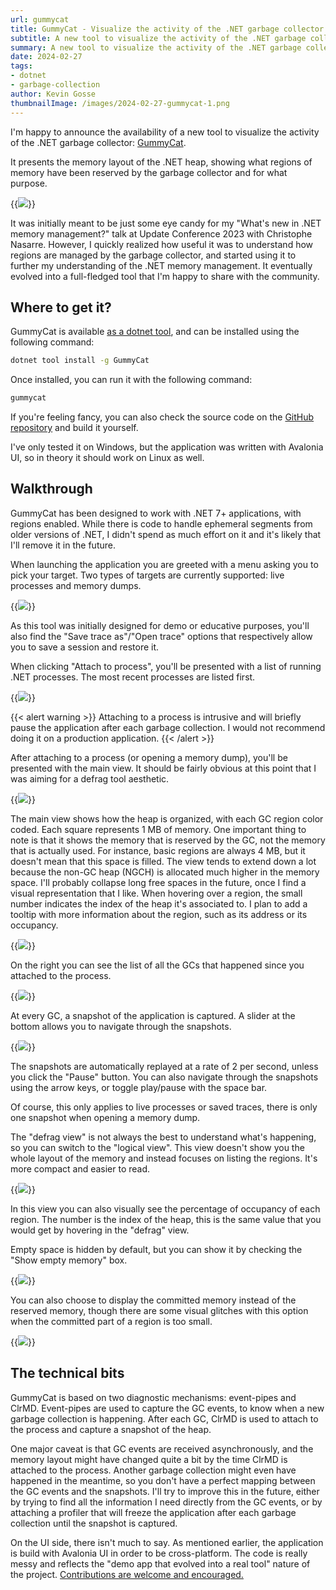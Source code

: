 ```yaml
---
url: gummycat
title: GummyCat - Visualize the activity of the .NET garbage collector
subtitle: A new tool to visualize the activity of the .NET garbage collector
summary: A new tool to visualize the activity of the .NET garbage collector.
date: 2024-02-27
tags:
- dotnet
- garbage-collection
author: Kevin Gosse
thumbnailImage: /images/2024-02-27-gummycat-1.png
---
```


I'm happy to announce the availability of a new tool to visualize the activity of the .NET garbage collector: [GummyCat](https://www.nuget.org/packages/GummyCat).

It presents the memory layout of the .NET heap, showing what regions of memory have been reserved by the garbage collector and for what purpose.

{{<image classes="fancybox center" src="/images/2024-02-27-gummycat-2.png" >}}

It was initially meant to be just some eye candy for my "What's new in .NET memory management?" talk at Update Conference 2023 with Christophe Nasarre. However, I quickly realized how useful it was to understand how regions are managed by the garbage collector, and started using it to further my understanding of the .NET memory management. It eventually evolved into a full-fledged tool that I'm happy to share with the community.

## Where to get it?

GummyCat is available [as a dotnet tool](https://www.nuget.org/packages/GummyCat), and can be installed using the following command:

```sh
dotnet tool install -g GummyCat
```

Once installed, you can run it with the following command:

```sh
gummycat
```

If you're feeling fancy, you can also check the source code on the [GitHub repository](https://github.com/kevingosse/GummyCat) and build it yourself.

I've only tested it on Windows, but the application was written with Avalonia UI, so in theory it should work on Linux as well.

## Walkthrough

GummyCat has been designed to work with .NET 7+ applications, with regions enabled. While there is code to handle ephemeral segments from older versions of .NET, I didn't spend as much effort on it and it's likely that I'll remove it in the future.

When launching the application you are greeted with a menu asking you to pick your target. Two types of targets are currently supported: live processes and memory dumps.

{{<image classes="fancybox center" src="/images/2024-02-27-gummycat-3.png" >}}

As this tool was initially designed for demo or educative purposes, you'll also find the "Save trace as"/"Open trace" options that respectively allow you to save a session and restore it.

When clicking "Attach to process", you'll be presented with a list of running .NET processes. The most recent processes are listed first.

{{<image classes="fancybox center" src="/images/2024-02-27-gummycat-4.png" >}}

{{< alert warning >}}
Attaching to a process is intrusive and will briefly pause the application after each garbage collection. I would not recommend doing it on a production application.
{{< /alert >}}

After attaching to a process (or opening a memory dump), you'll be presented with the main view. It should be fairly obvious at this point that I was aiming for a defrag tool aesthetic.

{{<image classes="fancybox center" src="/images/2024-02-27-gummycat-5.png" >}}

The main view shows how the heap is organized, with each GC region color coded. Each square represents 1 MB of memory. One important thing to note is that it shows the memory that is reserved by the GC, not the memory that is actually used. For instance, basic regions are always 4 MB, but it doesn't mean that this space is filled.
The view tends to extend down a lot because the non-GC heap (NGCH) is allocated much higher in the memory space. I'll probably collapse long free spaces in the future, once I find a visual representation that I like.
When hovering over a region, the small number indicates the index of the heap it's associated to. I plan to add a tooltip with more information about the region, such as its address or its occupancy.

{{<image classes="fancybox center" src="/images/2024-02-27-gummycat-6.png" >}}

On the right you can see the list of all the GCs that happened since you attached to the process. 

{{<image classes="fancybox center" src="/images/2024-02-27-gummycat-7.png" >}}

At every GC, a snapshot of the application is captured. A slider at the bottom allows you to navigate through the snapshots. 

{{<image classes="fancybox center" src="/images/2024-02-27-gummycat-8.png" >}}

The snapshots are automatically replayed at a rate of 2 per second, unless you click the "Pause" button. You can also navigate through the snapshots using the arrow keys, or toggle play/pause with the space bar.

Of course, this only applies to live processes or saved traces, there is only one snapshot when opening a memory dump.

The "defrag view" is not always the best to understand what's happening, so you can switch to the "logical view". This view doesn't show you the whole layout of the memory and instead focuses on listing the regions. It's more compact and easier to read.

{{<image classes="fancybox center" src="/images/2024-02-27-gummycat-9.png" >}}

In this view you can also visually see the percentage of occupancy of each region. The number is the index of the heap, this is the same value that you would get by hovering in the "defrag" view.

Empty space is hidden by default, but you can show it by checking the "Show empty memory" box.

{{<image classes="fancybox center" src="/images/2024-02-27-gummycat-10.png" >}}

You can also choose to display the committed memory instead of the reserved memory, though there are some visual glitches with this option when the committed part of a region is too small.

{{<image classes="fancybox center" src="/images/2024-02-27-gummycat-11.png" >}}

## The technical bits

GummyCat is based on two diagnostic mechanisms: event-pipes and ClrMD. Event-pipes are used to capture the GC events, to know when a new garbage collection is happening. After each GC, ClrMD is used to attach to the process and capture a snapshot of the heap.

One major caveat is that GC events are received asynchronously, and the memory layout might have changed quite a bit by the time ClrMD is attached to the process. Another garbage collection might even have happened in the meantime, so you don't have a perfect mapping between the GC events and the snapshots. I'll try to improve this in the future, either by trying to find all the information I need directly from the GC events, or by attaching a profiler that will freeze the application after each garbage collection until the snapshot is captured.

On the UI side, there isn't much to say. As mentioned earlier, the application is build with Avalonia UI in order to be cross-platform. The code is really messy and reflects the "demo app that evolved into a real tool" nature of the project. [Contributions are welcome and encouraged.](https://github.com/kevingosse/GummyCat)